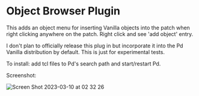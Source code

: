 # Object Browser Plugin

This adds an object menu for inserting Vanilla objects into the patch when right clicking anywhere on the patch. Right click and see 'add object' entry.

I don't plan to officially release this plug in but incorporate it into the Pd Vanilla distribution by default. This is just for experimental tests.

To install: add tcl files to Pd's search path and start/restart Pd.

Screenshot:

![Screen Shot 2023-03-10 at 02 32 26](https://user-images.githubusercontent.com/5360142/224231928-21bfea56-b919-46cf-ba9e-e3c1ae64c7a9.png)


